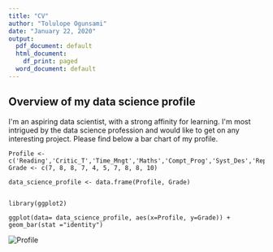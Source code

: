 ```yaml
---
title: "CV"
author: "Tolulope Ogunsami"
date: "January 22, 2020"
output:
  pdf_document: default
  html_document:
    df_print: paged
  word_document: default
---
```

## Overview of my data science profile

I'm an aspiring data scientist, with a strong affinity for learning. I'm most intrigued by the data science profession and would like to get on any interesting project. Please find below a bar chart of my profile.
```{r echo=FALSE}
Profile <- c('Reading','Critic_T','Time_Mngt','Maths','Compt_Prog','Syst_Des','Report_Wrtn','Listening','Teamwork','Curiosity')
Grade <- c(7, 8, 8, 7, 4, 5, 7, 8, 8, 10)

data_science_profile <- data.frame(Profile, Grade)


library(ggplot2)

ggplot(data= data_science_profile, aes(x=Profile, y=Grade)) + geom_bar(stat ="identity")
```


![Profile](profile.png)
